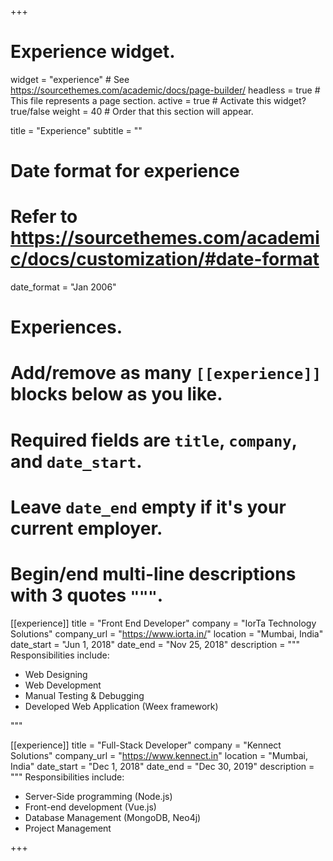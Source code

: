 +++
# Experience widget.
widget = "experience"  # See https://sourcethemes.com/academic/docs/page-builder/
headless = true  # This file represents a page section.
active = true  # Activate this widget? true/false
weight = 40  # Order that this section will appear.

title = "Experience"
subtitle = ""

# Date format for experience
#   Refer to https://sourcethemes.com/academic/docs/customization/#date-format
date_format = "Jan 2006"

# Experiences.
#   Add/remove as many `[[experience]]` blocks below as you like.
#   Required fields are `title`, `company`, and `date_start`.
#   Leave `date_end` empty if it's your current employer.
#   Begin/end multi-line descriptions with 3 quotes `"""`.
[[experience]]
  title = "Front End Developer"
  company = "IorTa Technology Solutions"
  company_url = "https://www.iorta.in/"
  location = "Mumbai, India"
  date_start = "Jun 1, 2018"
  date_end = "Nov 25, 2018"
  description = """
  Responsibilities include:
  *	Web Designing
  *	Web Development
  *	Manual Testing & Debugging
  *	Developed Web Application (Weex framework)

  """

[[experience]]
  title = "Full-Stack Developer"
  company = "Kennect Solutions"
  company_url = "https://www.kennect.in"
  location = "Mumbai, India"
  date_start = "Dec 1, 2018"
  date_end = "Dec 30, 2019"
  description = """
  Responsibilities include:
  *	Server-Side programming (Node.js)
  *	Front-end development (Vue.js)
  *	Database Management (MongoDB, Neo4j)
  *	Project Management


+++
